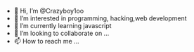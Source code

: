 - 👋 Hi, I’m @Crazyboy1oo
- 👀 I’m interested in programming, hacking,web development
- 🌱 I’m currently learning javascript
- 💞️ I’m looking to collaborate on ...
- 📫 How to reach me ...

<!---
Crazyboy1oo/Crazyboy1oo is a ✨ special ✨ repository because its `README.md` (this file) appears on your GitHub profile.
You can click the Preview link to take a look at your changes.
--->
